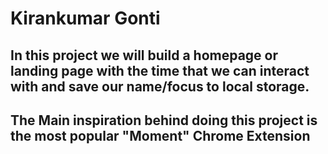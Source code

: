 # Kirankumar Gonti

## In this project we will build a homepage or landing page with the time that we can interact with and save our name/focus to local storage.

## The Main inspiration behind doing this project is the most popular "Moment" Chrome Extension 
